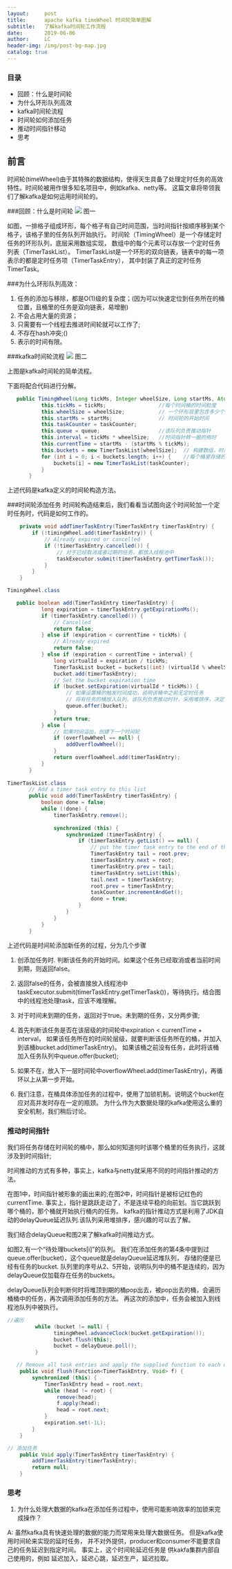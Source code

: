 ```yaml
---
layout:     post
title:      apache kafka timeWheel 时间轮简单图解
subtitle:   了解kafka时间轮工作流程
date:       2019-06-06
author:     LC
header-img: /img/post-bg-map.jpg
catalog: true  
---
```


### 目录
- 回顾：什么是时间轮
- 为什么环形队列高效
- kafka时间轮流程
- 时间轮如何添加任务
- 推动时间指针移动
- 思考

## 前言
时间轮(timeWheel)由于其特殊的数据结构，使得天生具备了处理定时任务的高效特性。时间轮被用作很多知名项目中，例如kafka、netty等。
这篇文章将带领我们了解kafka是如何运用时间轮的。

###回顾：什么是时间轮
![](https://ws3.sinaimg.cn/large/005BYqpggy1g3rilywrkgj30vo0h80u1.jpg)
图一

如图，一排格子组成环形，每个格子有自己时间范围，当时间指针按顺序移到某个格子，该格子里的任务队列开始执行。
时间轮（TimingWheel）是一个存储定时任务的环形队列，底层采用数组实现，
数组中的每个元素可以存放一个定时任务列表（TimerTaskList）。
TimerTaskList是一个环形的双向链表，链表中的每一项表示的都是定时任务项（TimerTaskEntry），
其中封装了真正的定时任务TimerTask。

###为什么环形队列高效：
1. 任务的添加与移除，都是O(1)级的复杂度；(因为可以快速定位到任务所在的桶位置，且桶里的任务是双向链表，易增删)
2. 不会占用大量的资源；
3. 只需要有一个线程去推进时间轮就可以工作了;
4. 不存在hash冲突;()
5. 表示的时间有限。


###kafka时间轮流程
![](https://ws3.sinaimg.cn/large/005BYqpggy1g3rj31ejj8j30zw0ptdhd.jpg)
图二 

上图是kafka时间轮的简单流程。

下面将配合代码进行分解。

```java
   public TimingWheel(Long tickMs, Integer wheelSize, Long startMs, AtomicInteger taskCounter, DelayQueue<TimerTaskList> queue) {
           this.tickMs = tickMs;                 //每个时间桶的时间粒度
           this.wheelSize = wheelSize;           // 一个环形层里包含多少个时间桶
           this.startMs = startMs;               // 时间轮的开始时间
           this.taskCounter = taskCounter; 
           this.queue = queue;                   //该队列负责推动指针
           this.interval = tickMs * wheelSize;   //时间指针转一圈的用时
           this.currentTime = startMs - (startMs % tickMs);
           this.buckets = new TimerTaskList[wheelSize];  // 构建数组，时间轮的数据结构
           for (int i = 0; i < buckets.length; i++) {    //每个桶里存储的任务以链表的形式存在
               buckets[i] = new TimerTaskList(taskCounter);
           }
       }
```
上述代码是kafka定义的时间轮构造方法。

###时间轮添加任务
时间轮构造结束后，我们看看当试图向这个时间轮加一个定时任务时，代码是如何工作的。
```java
    private void addTimerTaskEntry(TimerTaskEntry timerTaskEntry) {
        if (!timingWheel.add(timerTaskEntry)) {
            // Already expired or cancelled
            if (!timerTaskEntry.cancelled()) {
                // 对于已经取消或者过期的任务，都放入线程池中
                taskExecutor.submit(timerTaskEntry.getTimerTask());
            }
        }
    }

TimingWheel.class

   public boolean add(TimerTaskEntry timerTaskEntry) {
           long expiration = timerTaskEntry.getExpirationMs();
           if (timerTaskEntry.cancelled()) {
               // Cancelled
               return false;
           } else if (expiration < currentTime + tickMs) {
               // Already expired
               return false;
           } else if (expiration < currentTime + interval) {
               long virtualId = expiration / tickMs;
               TimerTaskList bucket = buckets[(int) (virtualId % wheelSize)];
               bucket.add(timerTaskEntry);
               // Set the bucket expiration time
               if (bucket.setExpiration(virtualId * tickMs)) {
                   // 如果设置桶的触发时间成功，说明该桶中之前无定时任务
                   // 将有任务的桶放入队列，该队列负责推动时针，采用堆排序，决定何时触某个桶
                   queue.offer(bucket);
               }
               return true;
           } else {
               // 如果时间溢出，创建下一个时间轮
               if (overflowWheel == null) {
                   addOverflowWheel();
               }
               return overflowWheel.add(timerTaskEntry);
           }
       } 
       
TimerTaskList.class       
       // Add a timer task entry to this list
       public void add(TimerTaskEntry timerTaskEntry) {
           boolean done = false;
           while (!done) {
               timerTaskEntry.remove();
   
               synchronized (this) {
                   synchronized (timerTaskEntry) {
                       if (timerTaskEntry.getList() == null) {
                           // put the timer task entry to the end of the list. (root.prev points to the tail entry)
                           TimerTaskEntry tail = root.prev;
                           timerTaskEntry.next = root;
                           timerTaskEntry.prev = tail;
                           timerTaskEntry.setList(this);
                           tail.next = timerTaskEntry;
                           root.prev = timerTaskEntry;
                           taskCounter.incrementAndGet();
                           done = true;
                       }
                   }
               }
           }
       }
```
上述代码是时间轮添加新任务的过程，分为几个步骤

1. 创添加任务时.
  判断该任务的开始时间。如果这个任务已经取消或者当前时间到期，则返回false。
  
2. 返回false的任务，会被直接放入线程池中taskExecutor.submit(timerTaskEntry.getTimerTask())，等待执行。结合图中的线程池处理task，应该不难理解。

3. 对于时间未到期的任务，返回对于true。未到期的任务，又分两步骤;

4. 首先判断该任务是否在该层级的时间轮中expiration < currentTime + interval，
如果该任务所在的时间轮层级，就要判断该任务所在的桶，并加入到该桶bucket.add(timerTaskEntry)。
   如果该桶之前没有任务，此时将该桶加入任务队列中queue.offer(bucket);

5. 如果不在，放入下一层时间轮中overflowWheel.add(timerTaskEntry)，再循环以上从第一步开始。

6. 我们注意，在桶具体添加任务的过程中，使用了加锁机制。说明这个bucket在应对高并发时存在一定的瓶颈。
为什么作为大数据处理的kafka使用这么重的安全机制，我们稍后讨论。

### 推动时间指针
我们将任务存储在时间轮的桶中，那么如何知道何时该哪个桶里的任务执行，这就涉及到时间指针;

时间推动的方式有多种，事实上，kafka与netty就采用不同的时间指针推动的方法。

在图1中，时间指针被形象的画出来的;在图2中，时间指针是被标记红色的currentTime.
事实上，指针是跳跃走动了，不是连续平稳的向前划。当它跳跃到哪个桶的，那个桶就开始执行桶内的任务。
kafka的指针推动方式是利用了JDK自动的delayQueue延迟队列.该队列采用堆排序，感兴趣的可以去了解。

我们结合delayQueue和图2来了解kafka时间推动方式。

如图2,有一个“待处理buckets[i]”的队列。
我们在添加任务的第4条中提到过queue.offer(bucket)，这个queue就是delayQueue延迟堆队列，
存储的便是已经有任务的bucket.
队列里的序号从2、5开始，说明队列中的桶不是连续的，因为delayQueue仅加载存在任务的buckets。

delayQueue队列会判断何时将堆顶到期的桶pop出去，被pop出去的桶，会遍历桶桶中的任务，再次调用添加任务的方法。
再这次的添加中，任务会被加入到线程池队列中被执行。
```java
//遍历
         while (bucket != null) {
               timingWheel.advanceClock(bucket.getExpiration());
               bucket.flush(this);
               bucket = delayQueue.poll();
         }

   // Remove all task entries and apply the supplied function to each of them
    public void flush(Function<TimerTaskEntry, Void> f) {
        synchronized (this) {
            TimerTaskEntry head = root.next;
            while (head != root) {
                remove(head);
                f.apply(head);
                head = root.next;
            }
            expiration.set(-1L);
        }
    }

// 添加任务
    public Void apply(TimerTaskEntry timerTaskEntry) {
        addTimerTaskEntry(timerTaskEntry);
        return null;
    }
```

### 思考
1. 为什么处理大数据的kafka在添加任务过程中，使用可能影响效率的加锁来完成操作？

 A: 虽然kafka具有快速处理的数据的能力而常用来处理大数据任务。 但是kafka使用时间轮来实现的延时任务，
并不对外提供，producer和consumer不能要求自己的任务延迟到指定时间。 事实上，这个时间轮延迟任务是
供kakfa集群内部自己使用的，例如 延迟加入，延迟心跳，延迟生产，延迟拉取。

